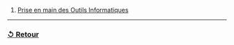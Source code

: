1. [Prise en main des Outils Informatiques](Prise-en-main-des-outils-informatiques/readme.md)
---
### [↺ Retour](../README.MD)
